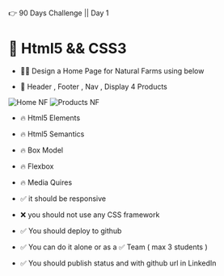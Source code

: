 👉 90 Days Challenge  || Day 1 

# 📢 Html5 && CSS3

- 🧑‍🎓 Design a Home Page for Natural Farms using below 

- 🥳 Header , Footer , Nav , Display 4 Products
  
![Home NF](https://github.com/user-attachments/assets/babba053-1717-4bb9-9267-222a02cbb813)
![Products NF](https://github.com/user-attachments/assets/1b573878-e787-4a99-ac7b-7843e2facd2a)

- 🔥 Html5 Elements
- 🔥 Html5 Semantics
- 🔥 Box Model 
- 🔥 Flexbox
- 🔥 Media Quires


- ✅ it should be responsive
- ❌ you should not use any CSS framework
- ✅ You should deploy to github
- ✅ You can do it alone or as a ✅ Team ( max 3 students )
- ✅ You should publish status and with github url in LinkedIn
